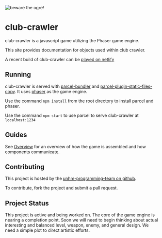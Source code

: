 <img src = "images/ogre.png" alt="beware the ogre!" class="centered-image"/>

# club-crawler

club-crawler is a javascript game utilizing the Phaser game engine.

This site provides documentation for objects used within club crawler.

A recent build of club-crawler can be [played on netlify](https://club-crawler.netlify.app/)

## Running

club-crawler is served with [parcel-bundler](https://www.npmjs.com/package/parcel-bundler) and [parcel-plugin-static-files-copy](https://www.npmjs.com/package/parcel-plugin-static-files-copy). It uses [phaser](https://newdocs.phaser.io) as the game engine.

Use the command `npm install` from the root directory to install parcel and phaser. 

Use the command `npm start` to use parcel to serve club-crawler at `localhost:1234`

## Guides

See [Overview](tutorial-overview.html) for an overview of how the game is assembled and how components communicate.

## Contributing

This project is hosted by the [unhm-programming-team on github](https://github.com/unhm-programming-team/club-crawler). 

To contribute, fork the project and submit a pull request. 

## Project Status

This project is active and being worked on. The core of the game engine is nearing a completion point. Soon we will need to begin thinking about actual interesting and balanced level, weapon, enemy, and general design. We need a simple plot to direct artistic efforts.

